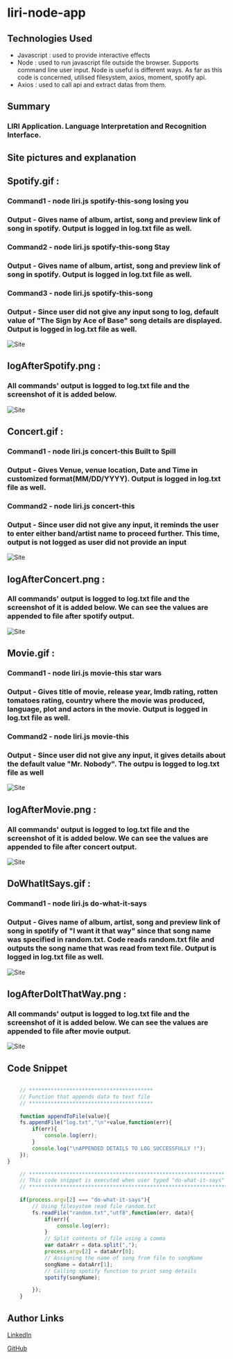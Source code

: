 # liri-node-app

## Technologies Used
- Javascript : used to provide interactive effects
- Node : used to run javascript file outside the browser. Supports command line user input. Node is useful is different ways. As
far as this code is concerned, utilised filesystem, axios, moment, spotify api.
- Axios : used to call api and extract datas from them.

## Summary
### LIRI Application. Language Interpretation and Recognition Interface.

## Site pictures and explanation
## Spotify.gif :
### Command1 - node liri.js spotify-this-song losing you
### Output - Gives name of album, artist, song and preview link of song in spotify. Output is logged in log.txt file as well.

### Command2 - node liri.js spotify-this-song Stay
### Output - Gives name of album, artist, song and preview link of song in spotify. Output is logged in log.txt file as well.

### Command3 - node liri.js spotify-this-song
### Output - Since user did not give any input song to log, default value of "The Sign by Ace of Base" song details are displayed. Output is logged in log.txt file as well.
![Site](gif/spotify.gif)
## logAfterSpotify.png :
### All commands' output is logged to log.txt file and the screenshot of it is added below.
![Site](logImages/logAfterSpotify.png)
## Concert.gif :
### Command1 - node liri.js concert-this Built to Spill
### Output - Gives Venue, venue location, Date and Time in customized format(MM/DD/YYYY). Output is logged in log.txt file as well.

### Command2 - node liri.js concert-this
### Output - Since user did not give any input, it reminds the user to enter either band/artist name to proceed further. This time, output is not logged as user did not provide an input
![Site](gif/concert.gif)
## logAfterConcert.png :
### All commands' output is logged to log.txt file and the screenshot of it is added below. We can see the values are appended to file after spotify output.
![Site](logImages/logAfterConcert.png)
## Movie.gif :
### Command1 - node liri.js movie-this star wars
### Output - Gives title of movie, release year, Imdb rating, rotten tomatoes rating, country where the movie was produced, language, plot and actors in the movie. Output is logged in log.txt file as well.

### Command2 - node liri.js movie-this
### Output - Since user did not give any input, it gives details about the default value "Mr. Nobody". The outpu is logged to log.txt file as well
![Site](gif/movie.gif)
## logAfterMovie.png :
### All commands' output is logged to log.txt file and the screenshot of it is added below. We can see the values are appended to file after concert output.
![Site](logImages/logAfterMovie.jpg)
## DoWhatItSays.gif :
### Command1 - node liri.js do-what-it-says
### Output - Gives name of album, artist, song and preview link of song in spotify of "I want it that way" since that song name was specified in random.txt. Code reads random.txt file and outputs the song name that was read from text file. Output is logged in log.txt file as well.
![Site](gif/doWhatItSays.gif)
## logAfterDoItThatWay.png :
### All commands' output is logged to log.txt file and the screenshot of it is added below. We can see the values are appended to file after movie output.
![Site](logImages/logAfterDoItThatWay.jpg)



## Code Snippet
```Javascript

    // ****************************************
    // Function that appends data to text file
    // ****************************************
    
    function appendToFile(value){
    fs.appendFile("log.txt","\n"+value,function(err){
        if(err){
            console.log(err);
        }
        console.log("\nAPPENDED DETAILS TO LOG SUCCESSFULLY !");
    });
}

    // ***************************************************************
    // This code snippet is executed when user typed "do-what-it-says"
    // ****************************************************************
 
    if(process.argv[2] === "do-what-it-says"){ 
        // Using filesystem read file random.txt
        fs.readFile("random.txt","utf8",function(err, data){
            if(err){
                console.log(err);
            }
            // Split contents of file using a comma
            var dataArr = data.split(",");
            process.argv[2] = dataArr[0];
            // Assigning the name of song from file to songName
            songName = dataArr[1];
            // Calling spotify function to print song details
            spotify(songName);

        });
    }
```


## Author Links
[LinkedIn](https://www.linkedin.com/in/mahisha-gunasekaran-0a780a88/)

[GitHub](https://github.com/Mahi-Mani)

